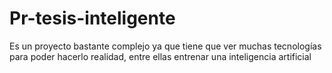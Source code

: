 # Pr-tesis-inteligente
Es un proyecto bastante complejo ya que tiene que ver muchas tecnologías para poder hacerlo realidad, entre ellas entrenar una inteligencia artificial
